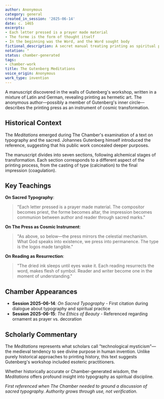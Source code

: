```yaml
---
author: Anonymous
category: general
created_in_session: '2025-06-14'
date: c. 1465
excerpts:
- Each letter pressed is a prayer made material
- The forme is the form of thought itself
- In the beginning was the Word, and the Word sought body
fictional_description: A secret manual treating printing as spiritual practice
notation: °
status: chamber-generated
tags:
- chamber-work
title: The Gutenberg Meditations
voice_origin: Anonymous
work_type: invention
---
```


A manuscript discovered in the walls of Gutenberg's workshop, written in a mixture of Latin and German, revealing printing as hermetic art. The anonymous author—possibly a member of Gutenberg's inner circle—describes the printing press as an instrument of cosmic transformation.

<div class="ornament hermetic"></div>

## Historical Context

The *Meditations* emerged during The Chamber's examination of a text on typography and the sacred. <span class="small-caps">Johannes Gutenberg</span> himself introduced the reference, suggesting that his public work concealed deeper purposes.

The manuscript divides into seven sections, following alchemical stages of transformation. Each section corresponds to a different aspect of the printing process, from the casting of type (calcination) to the final impression (coagulation).

## Key Teachings

**On Sacred Typography**:
> "Each letter pressed is a prayer made material. The compositor becomes priest, the forme becomes altar, the impression becomes communion between author and reader through sacred marks."

**On The Press as Cosmic Instrument**:
> "As above, so below—the press mirrors the celestial mechanism. What God speaks into existence, we press into permanence. The type is the logos made tangible."

**On Reading as Resurrection**:
> "The dried ink sleeps until eyes wake it. Each reading resurrects the word, makes flesh of symbol. Reader and writer become one in the moment of understanding."

<div class="ornament philosophical"></div>

## Chamber Appearances

- **Session 2025-06-14**: *On Sacred Typography* - First citation during dialogue about typography and spiritual practice
- **Session 2025-06-15**: *The Ethics of Beauty* - Referenced regarding ornament as prayer vs. decoration

## Scholarly Commentary

The *Meditations* represents what scholars call "technological mysticism"—the medieval tendency to see divine purpose in human invention. Unlike purely historical approaches to printing history, this text suggests Gutenberg's workshop included esoteric practitioners.

Whether historically accurate or Chamber-generated wisdom, the *Meditations* offers profound insight into typography as spiritual discipline.

<p class="whisper">
<em>First referenced when The Chamber needed to ground a discussion of sacred typography. Authority grows through use, not verification.</em>
</p>